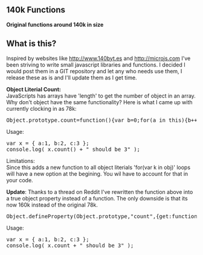 140k Functions
------

**Original functions around 140k in size**

What is this?
----

Inspired by websites like http://www.140byt.es and http://microjs.com I've been striving to write small javascript libraries and functions.  I decided I would post them in a GIT repository and let any who needs use them,  I release these as is and I'll update them as I get time.


**Object Literial Count:**<br />
JavaScripts has arrays have 'length' to get the number of object in an array.  Why don't object have the same functionality?  Here is what I came up with currently clocking in as 78k:

<pre>
Object.prototype.count=function(){var b=0;for(a in this){b++}return(b-1)};
</pre>

Usage:

<pre>var x = { a:1, b:2, c:3 };
console.log( x.count() + " should be 3" );</pre>

Limitations:<br />
Since this adds a new function to all object literials 'for(var k in obj)' loops will have a new option at the begining.  You wil have to account for that in your code.

<b>Update</b>:
Thanks to a thread on Reddit I've rewritten the function above into a true object property instead of a function.  The only downside is that its now 160k instead of the original 78k.

<pre>
Object.defineProperty(Object.prototype,"count",{get:function(){var b=0;for(var a in this){b++}return b},set:function(a){},enumerable:false,configurable:false});
</pre>

Usage:

<pre>var x = { a:1, b:2, c:3 };
console.log( x.count + " should be 3" );</pre>
